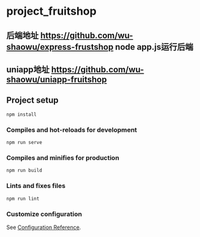 # project_fruitshop

## 后端地址 https://github.com/wu-shaowu/express-frustshop    node app.js运行后端
##  uniapp地址 https://github.com/wu-shaowu/uniapp-fruitshop

## Project setup
```
npm install
```

### Compiles and hot-reloads for development
```
npm run serve
```

### Compiles and minifies for production
```
npm run build
```

### Lints and fixes files
```
npm run lint
```


### Customize configuration
See [Configuration Reference](https://cli.vuejs.org/config/).
